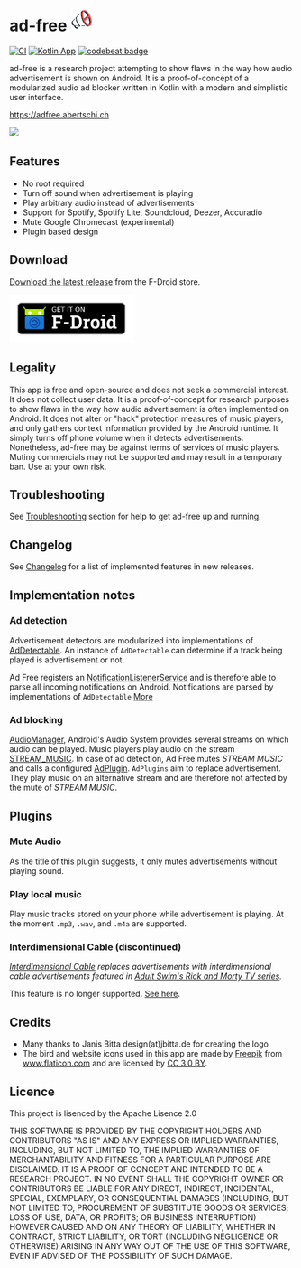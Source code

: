 # ad-free <img src="design/ad-free_logo_dropshadow-padding.svg" width="40">
[![CI](https://github.com/abertschi/ad-free/actions/workflows/build.yml/badge.svg?branch=develop)](https://github.com/abertschi/ad-free/actions/workflows/build.yml)
[![Kotlin App](https://img.shields.io/badge/Android-Kotlin-green.svg?style=flat)]()
[![codebeat badge](https://codebeat.co/badges/1fc357d9-4c2e-46f6-b847-d295e4de78eb)](https://codebeat.co/projects/github-com-abertschi-ad-free-master)

ad-free is a research project attempting to show flaws in the way how audio
 advertisement is shown on Android. It is a proof-of-concept of a modularized
 audio ad blocker written in Kotlin with a modern and simplistic user interface.

https://adfree.abertschi.ch

<img src=".github/screens3.sized.png" width="900">

## Features
- No root required
- Turn off sound when advertisement is playing
- Play arbitrary audio instead of advertisements
- Support for Spotify, Spotify Lite, Soundcloud, Deezer, Accuradio
- Mute Google Chromecast (experimental)
- Plugin based design

## Download
[Download the latest release](https://f-droid.org/packages/ch.abertschi.adfree/) from the F-Droid store.  

<a href='https://f-droid.org/packages/ch.abertschi.adfree/'><img src="./landing/get-it-on.png" width="220"/></a>

## Legality
This app is free and open-source and does not seek a commercial interest. It
does not collect user data. It is a proof-of-concept for research purposes to show flaws in the way
how audio advertisement is often implemented on Android. It does not alter or
"hack" protection measures of music players, and only gathers context
information provided by the Android runtime. It simply turns off phone volume when it detects advertisements. Nonetheless, ad-free may be against
terms of services of music players. Muting commercials may not be supported and
may result in a temporary ban. Use at your own risk.

## Troubleshooting
See [Troubleshooting](./troubleshooting/readme.org) section for help to get
ad-free up and running.

## Changelog
See [Changelog](./CHANGELOG.md) for a list of implemented features
in new releases.
  
## Implementation notes
### Ad detection
Advertisement detectors are modularized into implementations of
[AdDetectable](./app/src/main/java/ch/abertschi/adfree/detector/AdDetectable.kt).
An instance of `AdDetectable` can determine if a track being played is
advertisement or not.

Ad Free registers an
[NotificationListenerService](https://developer.android.com/reference/android/service/notification/NotificationListenerService.html)
and is therefore able to parse all incoming notifications on Android.
Notifications are parsed by implementations of `AdDetectable`
[More](https://github.com/abertschi/ad-free/tree/master/app/src/main/java/ch/abertschi/adfree/detector)

### Ad blocking
[AudioManager](https://developer.android.com/reference/android/media/AudioManager.html),
Android's Audio System provides several streams on which audio can be played.
Music players play audio on the stream
[STREAM_MUSIC](https://developer.android.com/reference/android/media/AudioManager.html#STREAM_MUSIC).
In case of ad detection, Ad Free mutes _STREAM MUSIC_ and calls a configured
[AdPlugin](./app/src/main/java/ch/abertschi/adfree/plugin/AdPlugin.kt).
`AdPlugins` aim to replace advertisement. They play music on an alternative
stream and are therefore not affected by the mute of _STREAM MUSIC_.

## Plugins
### Mute Audio
As the title of this plugin suggests, it only mutes advertisements without
playing sound.

### Play local music
Play music tracks stored on your phone while advertisement is playing. At the
moment ``.mp3``, ``.wav``, and ``.m4a`` are supported.

### Interdimensional Cable (discontinued)
_[Interdimensional
Cable](./app/src/main/java/ch/abertschi/adfree/plugin/interdimcable/InterdimCablePlugin.kt)
replaces advertisements with interdimensional cable advertisements featured in
[Adult Swim's Rick and Morty TV
series](https://www.youtube.com/watch?v=sBvV1miNoA8&index=12&list=PLNu47mcqeyiATtjW5pIRWlpXBu4pUezdP)._

This feature is no longer supported. [See
here](https://github.com/abertschi/ad-free/blob/master/rick_and_morty.md).

## Credits
- Many thanks to Janis Bitta design(at)jbitta.de for creating the logo
- The bird and website icons used in this app are made by <a
  href="http://www.freepik.com" title="Freepik">Freepik</a> from <a
  href="http://www.flaticon.com" title="Flaticon">www.flaticon.com</a> and are
  licensed by <a href="http://creativecommons.org/licenses/by/3.0/"
  title="Creative Commons BY 3.0" target="_blank">CC 3.0 BY</a>.

## Licence
This project is lisenced by the Apache Lisence 2.0

THIS SOFTWARE IS PROVIDED BY THE COPYRIGHT HOLDERS AND CONTRIBUTORS "AS IS" AND
ANY EXPRESS OR IMPLIED WARRANTIES, INCLUDING, BUT NOT LIMITED TO, THE IMPLIED
WARRANTIES OF MERCHANTABILITY AND FITNESS FOR A PARTICULAR PURPOSE ARE
DISCLAIMED. IT IS A PROOF OF CONCEPT AND INTENDED TO BE A RESEARCH PROJECT. IN
NO EVENT SHALL THE COPYRIGHT OWNER OR CONTRIBUTORS BE LIABLE FOR ANY DIRECT,
INDIRECT, INCIDENTAL, SPECIAL, EXEMPLARY, OR CONSEQUENTIAL DAMAGES (INCLUDING,
BUT NOT LIMITED TO, PROCUREMENT OF SUBSTITUTE GOODS OR SERVICES; LOSS OF USE,
DATA, OR PROFITS; OR BUSINESS INTERRUPTION) HOWEVER CAUSED AND ON ANY THEORY OF
LIABILITY, WHETHER IN CONTRACT, STRICT LIABILITY, OR TORT (INCLUDING NEGLIGENCE
OR OTHERWISE) ARISING IN ANY WAY OUT OF THE USE OF THIS SOFTWARE, EVEN IF
ADVISED OF THE POSSIBILITY OF SUCH DAMAGE.
